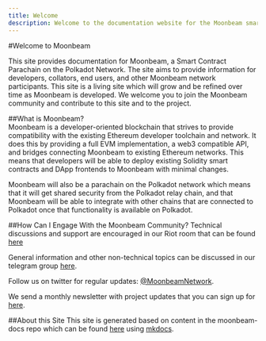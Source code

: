 ```yaml
---
title: Welcome
description: Welcome to the documentation website for the Moonbeam smart contract platform, a parachain on Polkadot.
---
```


#Welcome to Moonbeam

This site provides documentation for Moonbeam, a Smart Contract Parachain on the Polkadot Network.  The site aims to provide information for developers, collators, end users, and other Moonbeam network participants.  This site is a living site which will grow and be refined over time as Moonbeam is developed.  We welcome you to join the Moonbeam community and contribute to this site and to the project.


##What is Moonbeam?  
Moonbeam is a developer-oriented blockchain that strives to provide compatibility with the existing Ethereum developer toolchain and network.  It does this by providing a full EVM implementation, a web3 compatible API, and bridges connecting Moonbeam to existing Ethereum networks.  This means that developers will be able to deploy existing Solidity smart contracts and DApp frontends to Moonbeam with minimal changes.

Moonbeam will also be a parachain on the Polkadot network which means that it will get shared security from the Polkadot relay chain, and that Moonbeam will be able to integrate with other chains that are connected to Polkadot once that functionality is available on Polkadot.

##How Can I Engage With the Moonbeam Community?
Technical discussions and support are encouraged in our Riot room that can be found [here](https://matrix.to/#/!dzULkAiPePEaverEEP:matrix.org?via=matrix.org)

General information and other non-technical topics can be discussed in our telegram group [here]().

Follow us on twitter for regular updates: [@MoonbeamNetwork](https://twitter.com/MoonbeamNetwork).

We send a monthly newsletter with project updates that you can sign up for [here](https://moonbeam.network/).

##About this Site
This site is generated based on content in the moonbeam-docs repo which can be found [here](https://github.com/PureStake/moonbeam-docs) using [mkdocs](https://www.mkdocs.org/).

